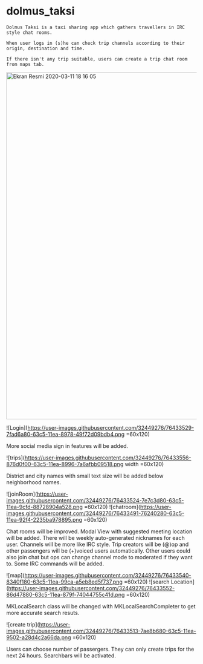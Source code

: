 # dolmus_taksi

    Dolmus Taksi is a taxi sharing app which gathers travellers in IRC style chat rooms. 
    
    When user logs in (s)he can check trip channels according to their origin, destination and time. 
    
    If there isn't any trip suitable, users can create a trip chat room from maps tab. 

<img width="917" alt="Ekran Resmi 2020-03-11 18 16 05" src="https://user-images.githubusercontent.com/32449276/76433518-7d4b1080-63c5-11ea-965d-90822dff7769.png">

![Login](https://user-images.githubusercontent.com/32449276/76433529-7fad6a80-63c5-11ea-8978-49f72d09bdb4.png =60x120)

More social media sign in features will be added.

![trips](https://user-images.githubusercontent.com/32449276/76433556-876d0f00-63c5-11ea-8996-7a6afbb09518.png width =60x120)

District and city names with small text size will be added below neighborhood names. 

![joinRoom](https://user-images.githubusercontent.com/32449276/76433524-7e7c3d80-63c5-11ea-9cfd-88728904a528.png =60x120)
![chatroom](https://user-images.githubusercontent.com/32449276/76433491-76240280-63c5-11ea-92f4-2235ba978895.png =60x120)

Chat rooms will be improved. Modal View with suggested meeting location will be added. 
There will be weekly auto-generated nicknames for each user. Channels will be more like IRC style. 
Trip creators will be (@)op and other passengers will be (+)voiced users automatically. 
Other users could also join chat but ops can change channel mode to moderated if they want to. 
Some IRC commands will be added.   

![map](https://user-images.githubusercontent.com/32449276/76433540-8340f180-63c5-11ea-99ca-a5eb8ed5f737.png =60x120)
![search Location](https://user-images.githubusercontent.com/32449276/76433552-86d47880-63c5-11ea-879f-74044755c41d.png =60x120)

MKLocalSearch class will be changed with MKLocalSearchCompleter to get more accurate search resuts. 

![create trip](https://user-images.githubusercontent.com/32449276/76433513-7ae8b680-63c5-11ea-9502-a28d4c2a66da.png =60x120)

Users can choose number of passergers. They can only create trips for the next 24 hours. Searchbars will be activated. 




